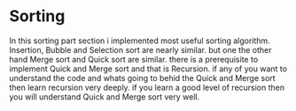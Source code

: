# Sorting
In this sorting part section i implemented most useful sorting algorithm. Insertion, Bubble and Selection sort are nearly similar. but one the other hand Merge sort and Quick sort are similar. there is a prerequisite to implement Quick and Merge sort and that is Recursion. if any of you want to understand the code and whats going to behid the Quick and Merge sort then learn recursion very deeply. if you learn a good level of recursion then you will understand Quick and Merge sort very well.
